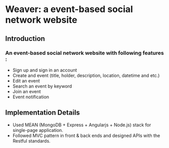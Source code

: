 # Weaver: a event-based social network website

## Introduction

### An event-based social network website with following features :

* Sign up and sign in an account
* Create and event (title, holder, description, location, datetime and etc.)
* Edit an event 
* Search an event by keyword
* Join an event
* Event notification


## Implementation Details

* Used MEAN (MongoDB + Express + Angularjs + Node.js) stack for single-page application.
* Followed MVC pattern in front & back ends and designed APIs with the Restful standards.
